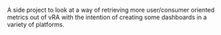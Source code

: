 A side project to look at a way of retrieving more user/consumer oriented metrics out of vRA with the intention of creating some dashboards in a variety of platforms.
